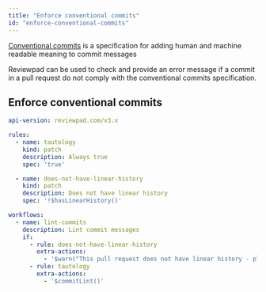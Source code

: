 ```yaml
---
title: "Enforce conventional commits"
id: "enforce-conventional-commits"
---
```


[Conventional commits](https://www.conventionalcommits.org/en/v1.0.0/) is a specification for adding human and machine readable meaning to commit messages

Reviewpad can be used to check and provide an error message if a commit in a pull request do not comply with the conventional commits specification.

## Enforce conventional commits

```yaml
api-version: reviewpad.com/v3.x

rules:
  - name: tautology
    kind: patch
    description: Always true
    spec: 'true'

  - name: does-not-have-linear-history
    kind: patch
    description: Does not have linear history
    spec: '!$hasLinearHistory()'

workflows:
  - name: lint-commits
    description: Lint commit messages 
    if:
      - rule: does-not-have-linear-history
        extra-actions:
          - '$warn("This pull request does not have linear history - please fix this!")'
      - rule: tautology
        extra-actions:
          - '$commitLint()'
```